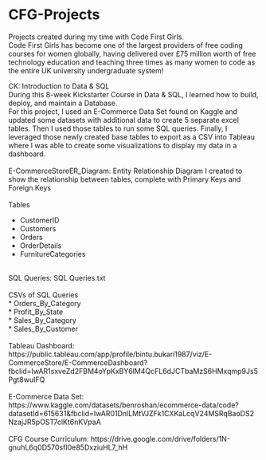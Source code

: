 # CFG-Projects
Projects created during my time with Code First Girls. <br /> 
Code First Girls has become one of the largest providers of free coding courses for women globally, having delivered over £75 million worth of free technology education and teaching three times as many women to code as the entire UK university undergraduate system!

CK: Introduction to Data & SQL <br /> 
During this 8-week Kickstarter Course in Data & SQL, I learned how to build, deploy, and maintain a Database. <br /> 
For this project, I used an E-Commerce Data Set found on Kaggle and updated some datasets with additional data to create 5 separate excel tables. Then I used those tables to run some SQL queries. Finally, I leveraged those newly created base tables to export as a CSV into Tableau where I was able to create some visualizations to display my data in a dashboard.
<br /> 
<br /> 
E-CommerceStoreER_Diagram: Entity Relationship Diagram I created to show the relationship between tables, complete with Primary Keys and Foreign Keys
<br /> 
<br /> 
Tables
* CustomerID
* Customers
* Orders
* OrderDetails
* FurnitureCategories
<br /> 
SQL Queries: SQL Queries.txt <br /> 
<br /> 
CSVs of SQL Queries <br /> 
* Orders_By_Category <br /> 
* Profit_By_State <br /> 
* Sales_By_Category <br /> 
* Sales_By_Customer
<br />
<br /> 
Tableau Dashboard: https://public.tableau.com/app/profile/bintu.bukari1987/viz/E-CommerceStore/E-CommerceDashboard?fbclid=IwAR1sxveZd2FBM4oYpKxBY6lM4QcFL6dJCTbaMzS6HMxqmp9Js5Pgt8wuIFQ
<br /> 
<br /> 
E-Commerce Data Set: https://www.kaggle.com/datasets/benroshan/ecommerce-data/code?datasetId=615631&fbclid=IwAR01DnlLMtVJZFk1CXKaLcqV24MSRqBaoDS2NzajJR5pOST7clKt6nKVpaA
<br />
<br /> 
CFG Course Curriculum: https://drive.google.com/drive/folders/1N-gnuhL6q0D570sfI0e85DxziuHL7_hH


